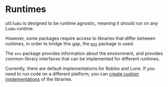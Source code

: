 # Runtimes

util.luau is designed to be runtime agnostic, meaning it should run on any
Luau runtime.

However, some packages require access to libraries that differ between runtimes,
in order to bridge this gap, the [`env`](/reference/env) package is used.

The `env` package provides information about the environment, and provides
common library interfaces that can be implemented for different runtimes.

Currently, there are default implementations for Roblox and Lune. If you need to
run code on a different platform, you can
[create custom implementations](/reference/env#implementing-libraries) of the
libraries.
